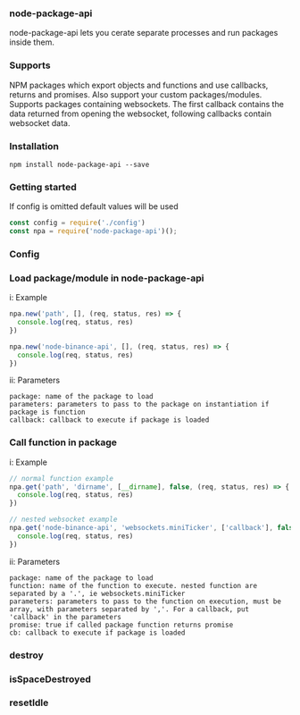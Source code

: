 ### node-package-api
node-package-api lets you cerate separate processes and run packages inside them.

### Supports
NPM packages which export objects and functions and use callbacks, returns and promises.
Also support your custom packages/modules.
Supports packages containing websockets. The first callback contains the data returned from
opening the websocket, following callbacks contain websocket data.

### Installation
```
npm install node-package-api --save
```

### Getting started
If config is omitted default values will be used
```js
const config = require('./config')
const npa = require('node-package-api')();
```

### Config

### Load package/module in node-package-api
i: Example
```js
npa.new('path', [], (req, status, res) => {
  console.log(req, status, res)
})

npa.new('node-binance-api', [], (req, status, res) => {
  console.log(req, status, res)
})
```

ii: Parameters
```
package: name of the package to load
parameters: parameters to pass to the package on instantiation if package is function
callback: callback to execute if package is loaded
```

### Call function in package
i: Example
```js
// normal function example
npa.get('path', 'dirname', [__dirname], false, (req, status, res) => {
  console.log(req, status, res)
})

// nested websocket example
npa.get('node-binance-api', 'websockets.miniTicker', ['callback'], false, (req, status, res) => {
  console.log(req, status, res)
})
```

ii: Parameters
```
package: name of the package to load
function: name of the function to execute. nested function are separated by a '.', ie websockets.miniTicker
parameters: parameters to pass to the function on execution, must be array, with parameters separated by ','. For a callback, put 'callback' in the parameters
promise: true if called package function returns promise
cb: callback to execute if package is loaded
```

### destroy

### isSpaceDestroyed

### resetIdle
